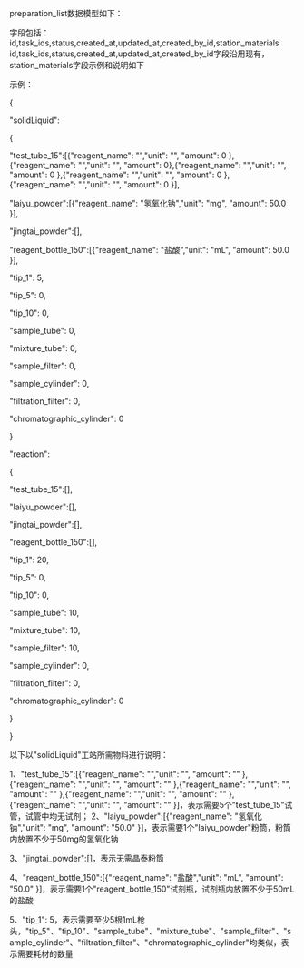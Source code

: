 preparation_list数据模型如下：

字段包括：id,task_ids,status,created_at,updated_at,created_by_id,station_materials
id,task_ids,status,created_at,updated_at,created_by_id字段沿用现有，station_materials字段示例和说明如下

示例：

{

"solidLiquid":

{

"test_tube_15":[{"reagent_name": "","unit": "", "amount": 0 },{"reagent_name": "","unit": "", "amount": 0},{"reagent_name": "","unit": "", "amount": 0 },{"reagent_name": "","unit": "", "amount": 0 },{"reagent_name": "","unit": "", "amount": 0 }],

"laiyu_powder":[{"reagent_name": "氢氧化钠","unit": "mg", "amount": 50.0 }],

"jingtai_powder":[],

"reagent_bottle_150":[{"reagent_name": "盐酸","unit": "mL", "amount": 50.0 }],

"tip_1": 5,

"tip_5": 0,

"tip_10": 0,

"sample_tube": 0,

"mixture_tube": 0,

"sample_filter": 0, 

"sample_cylinder": 0,

"filtration_filter": 0,

"chromatographic_cylinder": 0

}



"reaction": 

{

"test_tube_15":[],

"laiyu_powder":[],

"jingtai_powder":[],

"reagent_bottle_150":[],

"tip_1": 20,

"tip_5": 0,

"tip_10": 0,

"sample_tube": 10,

"mixture_tube": 10,

"sample_filter": 10, 

"sample_cylinder": 0,

"filtration_filter": 0,

"chromatographic_cylinder": 0

}

}

以下以"solidLiquid"工站所需物料进行说明：

1、"test_tube_15":[{"reagent_name": "","unit": "", "amount": "" },{"reagent_name": "","unit": "", "amount": "" },{"reagent_name": "","unit": "", "amount": "" },{"reagent_name": "","unit": "", "amount": "" },{"reagent_name": "","unit": "", "amount": "" }]，表示需要5个"test_tube_15"试管，试管中均无试剂；
2、"laiyu_powder":[{"reagent_name": "氢氧化钠","unit": "mg", "amount": "50.0" }]，表示需要1个"laiyu_powder"粉筒，粉筒内放置不少于50mg的氢氧化钠

3、"jingtai_powder":[]，表示无需晶泰粉筒

4、"reagent_bottle_150":[{"reagent_name": "盐酸","unit": "mL", "amount": "50.0" }]，表示需要1个"reagent_bottle_150"试剂瓶，试剂瓶内放置不少于50mL的盐酸

5、"tip_1": 5，表示需要至少5根1mL枪头，"tip_5"、"tip_10"、"sample_tube"、"mixture_tube"、"sample_filter"、"sample_cylinder"、"filtration_filter"、"chromatographic_cylinder"均类似，表示需要耗材的数量


